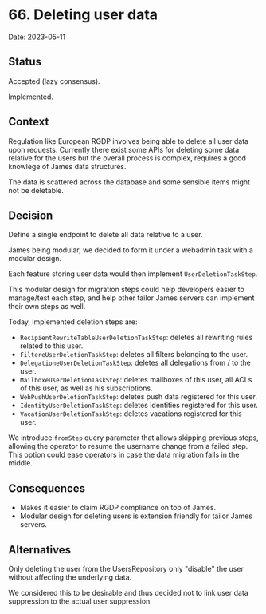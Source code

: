 # 66. Deleting user data

Date: 2023-05-11

## Status

Accepted (lazy consensus).

Implemented.

## Context

Regulation like European RGDP involves being able to delete all user data upon requests. Currently there exist some APIs
for deleting some data relative for the users but the overall process is complex, requires a good knowlege of James data structures.

The data is scattered across the database and some sensible items might not be deletable.

## Decision

Define a single endpoint to delete all data relative to a user.

James being modular, we decided to form it under a webadmin task with a modular design.

Each feature storing user data would then implement `UserDeletionTaskStep`.

This modular design for migration steps could help developers easier to manage/test each step, and help other tailor 
James servers can implement their own steps as well.

Today, implemented deletion steps are:

- `RecipientRewriteTableUserDeletionTaskStep`: deletes all rewriting rules related to this user.
- `FiltereUserDeletionTaskStep`: deletes all filters belonging to the user.
- `DelegationeUserDeletionTaskStep`: deletes all delegations from / to the user.
- `MailboxeUserDeletionTaskStep`: deletes mailboxes of this user, all ACLs of this user, as well as his subscriptions.
- `WebPushUserDeletionTaskStep`: deletes push data registered for this user.
- `IdentityUserDeletionTaskStep`: deletes identities registered for this user.
- `VacationUserDeletionTaskStep`: deletes vacations registered for this user.


We introduce `fromStep` query parameter that allows skipping previous steps, allowing the operator to resume the username change from a failed step.
This option could ease operators in case the data migration fails in the middle.

## Consequences

- Makes it easier to claim RGDP compliance on top of James.
- Modular design for deleting users is extension friendly for tailor James servers.

## Alternatives

Only deleting the user from the UsersRepository only "disable" the user without affecting the underlying data.

We considered this to be desirable and thus decided not to link user data suppression to the actual user suppression.